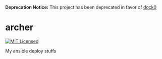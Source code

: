 **Deprecation Notice:** This project has been deprecated in favor of [dock0](https://github.com/dock0/dock0)

archer
=======

[![MIT Licensed](http://img.shields.io/badge/license-MIT-green.svg)](https://tldrlegal.com/license/mit-license)

My ansible deploy stuffs

